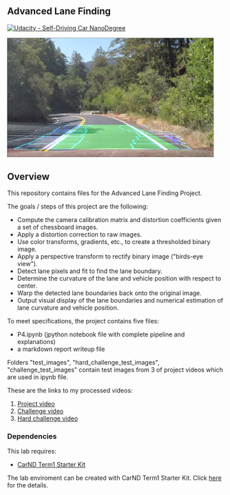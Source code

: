 ## Advanced Lane Finding
[![Udacity - Self-Driving Car NanoDegree](https://s3.amazonaws.com/udacity-sdc/github/shield-carnd.svg)](http://www.udacity.com/drive)

<img src="submission_res/title_img.png" width="480" alt="Combined Image" />

Overview
---
This repository contains files for the Advanced Lane Finding Project.

The goals / steps of this project are the following:

* Compute the camera calibration matrix and distortion coefficients given a set of chessboard images.
* Apply a distortion correction to raw images.
* Use color transforms, gradients, etc., to create a thresholded binary image.
* Apply a perspective transform to rectify binary image ("birds-eye view").
* Detect lane pixels and fit to find the lane boundary.
* Determine the curvature of the lane and vehicle position with respect to center.
* Warp the detected lane boundaries back onto the original image.
* Output visual display of the lane boundaries and numerical estimation of lane curvature and vehicle position.

To meet specifications, the project contains five files: 
* P4.ipynb (jpython notebook file with complete pipeline and explanations)
* a markdown report writeup file 

Folders "test_images", "hard_challenge_test_images", "challenge_test_images" contain test images from 3 of project videos which are used in ipynb file.

These are the links to my processed videos:

1. [Project video](https://youtu.be/iDbKAHjXzCI)
2. [Challenge video](https://youtu.be/yVQVdUi6FZY)
3. [Hard challenge video](https://youtu.be/7urmMT7tXiE)

### Dependencies
This lab requires:

* [CarND Term1 Starter Kit](https://github.com/udacity/CarND-Term1-Starter-Kit)

The lab enviroment can be created with CarND Term1 Starter Kit. Click [here](https://github.com/udacity/CarND-Term1-Starter-Kit/blob/master/README.md) for the details.


